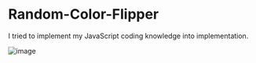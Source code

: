# Random-Color-Flipper
I tried to implement my JavaScript coding knowledge into implementation.

![image](https://github.com/dhruv2066/Random-Color-Flipper/assets/134491726/2248d9e2-663a-41a6-8c74-b4d4456a67af)
